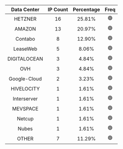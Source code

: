 | Data Center | IP Count | Percentage | Freq |
|:------------:|:--------:|:-----------:|:-----:|
| HETZNER | 16 | 25.81% | 🟢 |
| AMAZON | 13 | 20.97% | 🟢 |
| Contabo | 8 | 12.90% | 🟢 |
| LeaseWeb | 5 | 8.06% | 🟢 |
| DIGITALOCEAN | 3 | 4.84% | 🟢 |
| OVH | 3 | 4.84% | 🟢 |
| Google-Cloud | 2 | 3.23% | 🟢 |
| HIVELOCITY | 1 | 1.61% | 🟢 |
| Interserver | 1 | 1.61% | 🟢 |
| MEVSPACE | 1 | 1.61% | 🟢 |
| Netcup | 1 | 1.61% | 🟢 |
| Nubes | 1 | 1.61% | 🟢 |
| OTHER | 7 | 11.29% | 🟢 |